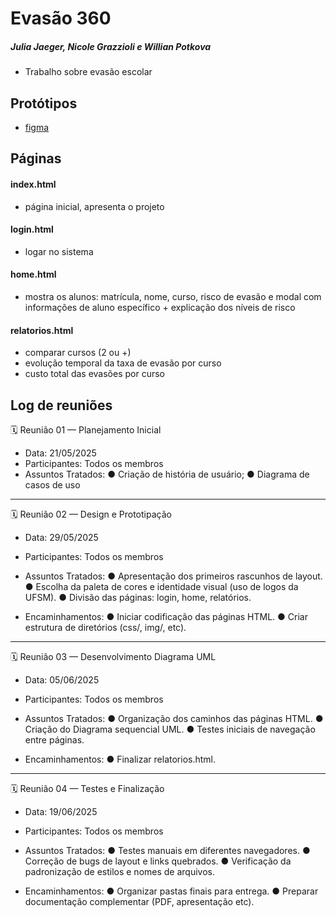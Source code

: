# Evasão 360
##### Julia Jaeger, Nicole Grazzioli e Willian Potkova
- Trabalho sobre evasão escolar
  
## Protótipos
- [figma](https://www.figma.com/design/WOmDKjFdHfy1dmw3NyNKGT/henry?node-id=0-1&p=f)

## Páginas
#### index.html
- página inicial, apresenta o projeto
#### login.html
- logar no sistema
#### home.html
- mostra os alunos: matrícula, nome, curso, risco de evasão e modal com informações de aluno específico + explicação dos níveis de risco
#### relatorios.html
- comparar cursos (2 ou +)
- evolução temporal da taxa de evasão por curso
- custo total das evasões por curso

## Log de reuniões
🗓️ Reunião 01 — Planejamento Inicial
- Data: 21/05/2025
- Participantes: Todos os membros
- Assuntos Tratados:
  ●	Criação de história de usuário;
  ●	Diagrama de casos de uso
________________________________________

🗓️ Reunião 02 — Design e Prototipação
- Data: 29/05/2025
- Participantes: Todos os membros
- Assuntos Tratados:
  ●	Apresentação dos primeiros rascunhos de layout.
  ●	Escolha da paleta de cores e identidade visual (uso de logos da UFSM).
  ●	Divisão das páginas: login, home, relatórios.

- Encaminhamentos:
  ●	Iniciar codificação das páginas HTML.
  ●	Criar estrutura de diretórios (css/, img/, etc).
________________________________________

🗓️ Reunião 03 — Desenvolvimento Diagrama UML
- Data: 05/06/2025
- Participantes: Todos os membros
- Assuntos Tratados:
  ●	Organização dos caminhos das páginas HTML.
  ●	Criação do Diagrama sequencial UML.
  ●	Testes iniciais de navegação entre páginas.

- Encaminhamentos:
  ●	Finalizar relatorios.html.
________________________________________

🗓️ Reunião 04 — Testes e Finalização
- Data: 19/06/2025
- Participantes: Todos os membros
- Assuntos Tratados:
  ●	Testes manuais em diferentes navegadores.
  ●	Correção de bugs de layout e links quebrados.
  ●	Verificação da padronização de estilos e nomes de arquivos.

- Encaminhamentos:
  ●	Organizar pastas finais para entrega.
  ●	Preparar documentação complementar (PDF, apresentação etc).

